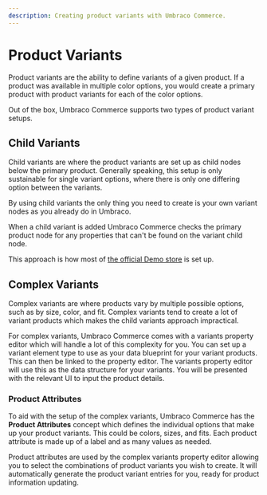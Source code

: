 ```yaml
---
description: Creating product variants with Umbraco Commerce.
---
```


# Product Variants

Product variants are the ability to define variants of a given product. If a product was available in multiple color options, you would create a primary product with product variants for each of the color options.

Out of the box, Umbraco Commerce supports two types of product variant setups.

## Child Variants

Child variants are where the product variants are set up as child nodes below the primary product. Generally speaking, this setup is only sustainable for single variant options, where there is only one differing option between the variants.

By using child variants the only thing you need to create is your own variant nodes as you already do in Umbraco.

When a child variant is added Umbraco Commerce checks the primary product node for any properties that can't be found on the variant child node.

This approach is how most of [the official Demo store](https://github.com/umbraco/Umbraco.Commerce.DemoStore) is set up.

## Complex Variants

Complex variants are where products vary by multiple possible options, such as by size, color, and fit. Complex variants tend to create a lot of variant products which makes the child variants approach impractical.

For complex variants, Umbraco Commerce comes with a variants property editor which will handle a lot of this complexity for you. You can set up a variant element type to use as your data blueprint for your variant products. This can then be linked to the property editor. The variants property editor will use this as the data structure for your variants. You will be presented with the relevant UI to input the product details.

### Product Attributes

To aid with the setup of the complex variants, Umbraco Commerce has the **Product Attributes** concept which defines the individual options that make up your product variants. This could be colors, sizes, and fits. Each product attribute is made up of a label and as many values as needed.

Product attributes are used by the complex variants property editor allowing you to select the combinations of product variants you wish to create. It will automatically generate the product variant entries for you, ready for product information updating.
